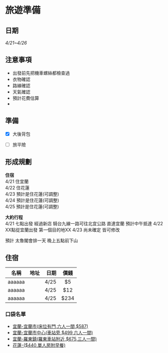 # 旅遊準備

## 日期
*4/21~4/26*
## 注意事項
* 出發前先把機車螺絲都檢查過
* 衣物確認
* 路線確認
* 天氣確認
* 預計花費估算
* 

## 準備
- [x] 大後背包
- [ ] 旅平險 


## 形成規劃

**住宿**  
4/21 住宜蘭  
4/22 住花蓮  
4/23 預計是住花蓮(可調整)  
4/24 預計是住花蓮(可調整)  
4/25 預計是住花蓮(可調整)  

**大約行程**  
4/21 七點出發 經過新店 騎台九線一路可往北宜公路 直達宜蘭 預計中午抵達
4/22 XX點從宜蘭出發 第一個目的地XX
4/23 尚未確定 皆可修改


預計 
太魯閣會排一天 晚上五點前下山   


## 住宿

| 名稱    |   地址   |日期   |  價錢  |  
| --------|--------:| -----:| :----:|
|  aaaaaa  |         |    4/25    |   $5   |
| aaaaaa    |         |   4/25     |   $12  |
| aaaaaa    |         |    4/25    |  $234  |

### 口袋名單
* [宜蘭-宜蘭市(床位有門,六人一間,$587)](https://www.airbnb.com.tw/rooms/19800743?adults=1&children=0&infants=0&check_in=2018-04-21&check_out=2018-04-22&s=DWReeVSQ)
* [宜蘭-宜蘭市中心(車站旁,$499,六人一間)](https://www.airbnb.com.tw/rooms/18054062)
* [宜蘭-羅東鎮(羅東車站附近,$675,三人一間)](https://www.airbnb.com.tw/rooms/15525449?adults=1&children=0&infants=0&check_in=2018-04-21&check_out=2018-04-22&s=DWReeVSQ)
* [花蓮-($440,單人房附早餐)](https://www.airbnb.com.tw/rooms/17102927?adults=1&children=0&infants=0&check_in=2018-04-22&check_out=2018-04-23&s=idhUmnzt)